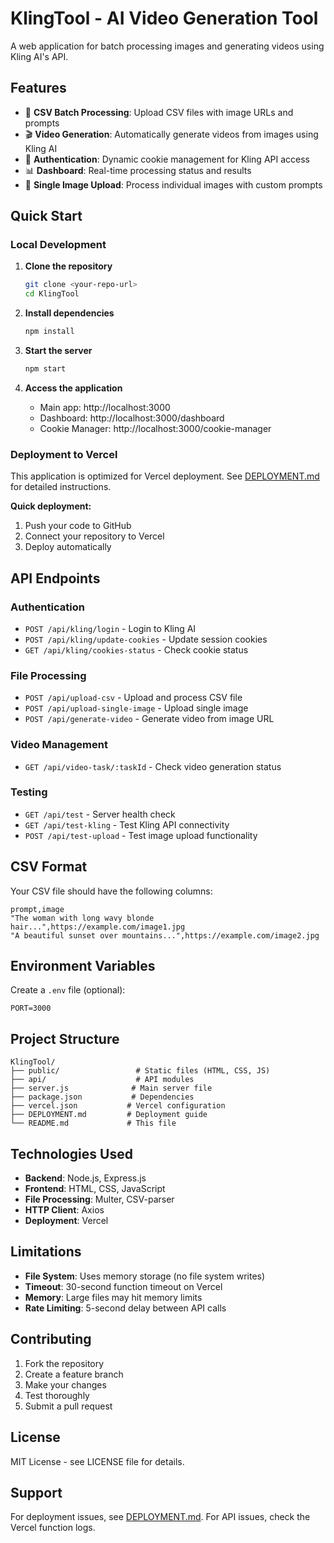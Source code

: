 # KlingTool - AI Video Generation Tool

A web application for batch processing images and generating videos using Kling AI's API.

## Features

- 📁 **CSV Batch Processing**: Upload CSV files with image URLs and prompts
- 🎬 **Video Generation**: Automatically generate videos from images using Kling AI
- 🔐 **Authentication**: Dynamic cookie management for Kling API access
- 📊 **Dashboard**: Real-time processing status and results
- 🎯 **Single Image Upload**: Process individual images with custom prompts

## Quick Start

### Local Development

1. **Clone the repository**
   ```bash
   git clone <your-repo-url>
   cd KlingTool
   ```

2. **Install dependencies**
   ```bash
   npm install
   ```

3. **Start the server**
   ```bash
   npm start
   ```

4. **Access the application**
   - Main app: http://localhost:3000
   - Dashboard: http://localhost:3000/dashboard
   - Cookie Manager: http://localhost:3000/cookie-manager

### Deployment to Vercel

This application is optimized for Vercel deployment. See [DEPLOYMENT.md](./DEPLOYMENT.md) for detailed instructions.

**Quick deployment:**
1. Push your code to GitHub
2. Connect your repository to Vercel
3. Deploy automatically

## API Endpoints

### Authentication
- `POST /api/kling/login` - Login to Kling AI
- `POST /api/kling/update-cookies` - Update session cookies
- `GET /api/kling/cookies-status` - Check cookie status

### File Processing
- `POST /api/upload-csv` - Upload and process CSV file
- `POST /api/upload-single-image` - Upload single image
- `POST /api/generate-video` - Generate video from image URL

### Video Management
- `GET /api/video-task/:taskId` - Check video generation status

### Testing
- `GET /api/test` - Server health check
- `GET /api/test-kling` - Test Kling API connectivity
- `POST /api/test-upload` - Test image upload functionality

## CSV Format

Your CSV file should have the following columns:

```csv
prompt,image
"The woman with long wavy blonde hair...",https://example.com/image1.jpg
"A beautiful sunset over mountains...",https://example.com/image2.jpg
```

## Environment Variables

Create a `.env` file (optional):

```env
PORT=3000
```

## Project Structure

```
KlingTool/
├── public/                 # Static files (HTML, CSS, JS)
├── api/                    # API modules
├── server.js              # Main server file
├── package.json           # Dependencies
├── vercel.json           # Vercel configuration
├── DEPLOYMENT.md         # Deployment guide
└── README.md             # This file
```

## Technologies Used

- **Backend**: Node.js, Express.js
- **Frontend**: HTML, CSS, JavaScript
- **File Processing**: Multer, CSV-parser
- **HTTP Client**: Axios
- **Deployment**: Vercel

## Limitations

- **File System**: Uses memory storage (no file system writes)
- **Timeout**: 30-second function timeout on Vercel
- **Memory**: Large files may hit memory limits
- **Rate Limiting**: 5-second delay between API calls

## Contributing

1. Fork the repository
2. Create a feature branch
3. Make your changes
4. Test thoroughly
5. Submit a pull request

## License

MIT License - see LICENSE file for details.

## Support

For deployment issues, see [DEPLOYMENT.md](./DEPLOYMENT.md).
For API issues, check the Vercel function logs. 